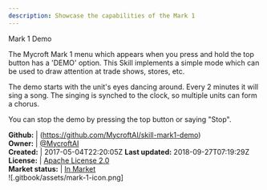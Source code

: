 ```yaml
---
description: Showcase the capabilities of the Mark 1
---
```

Mark 1 Demo

The Mycroft Mark 1 menu which appears when you press and hold the top button
has a 'DEMO' option.  This Skill implements a simple mode which can be used
to draw attention at trade shows, stores, etc.

The demo starts with the unit's eyes dancing around.  Every 2 minutes it will
sing a song.  The singing is synched to the clock, so multiple units can form
a chorus.

You can stop the demo by pressing the top button or saying "Stop".

**Github:** | (https://github.com/MycroftAI/skill-mark1-demo)  
**Owner:** | [@MycroftAI](https://github.com/MycroftAI)  
**Created:** | 2017-05-04T22:20:05Z  **Last updated:** 2018-09-27T07:19:29Z  
**License:** | [Apache License 2.0](https://api.github.com/licenses/apache-2.0)  
**Market status:** | [In Market](https://market.mycroft.ai/skill/mycroft-mark-1-demo)  
 ![.gitbook/assets/mark-1-icon.png]   
